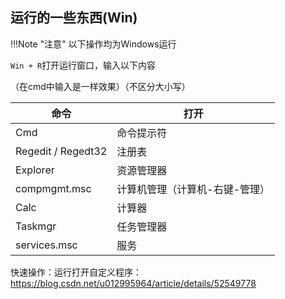 ## 运行的一些东西(Win)

!!!Note "注意"
	以下操作均为Windows运行

`Win + R`打开运行窗口，输入以下内容

（在cmd中输入是一样效果）（不区分大小写）

| 命令                   | 打开                           |
| ---------------------- | ------------------------------ |
| Cmd                    |   命令提示符                   |
| Regedit / Regedt32     |   注册表                       |
| Explorer               |   资源管理器                   |
| compmgmt.msc           | 计算机管理（计算机-右键-管理） |
| Calc                   | 计算器                         |
| Taskmgr                | 任务管理器                     |
| services.msc           | 服务                           |

快速操作：运行打开自定义程序：<https://blog.csdn.net/u012995964/article/details/52549778> 